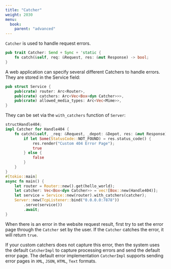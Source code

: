 ```yaml
---
title: "Catcher"
weight: 2030
menu:
  book:
    parent: "advanced"
---
```


```Catcher``` is used to handle request errors.

```rust
pub trait Catcher: Send + Sync + 'static {
    fn catch(&self, req: &Request, res: &mut Response) -> bool;
}
```

A web application can specify several different Catchers to handle errors. They are stored in the Service field:

```rust
pub struct Service {
    pub(crate) router: Arc<Router>,
    pub(crate) catchers: Arc<Vec<Box<dyn Catcher>>>,
    pub(crate) allowed_media_types: Arc<Vec<Mime>>,
}
```

They can be set via the ```with_catchers``` function of ```Server```:

```rust
structHandle404;
impl Catcher for Handle404 {
    fn catch(&self, _req: &Request, _depot: &Depot, res: &mut Response) -> bool {
        if let Some(StatusCode::NOT_FOUND) = res.status_code() {
            res.render("Custom 404 Error Page");
            true
        } else {
            false
        }
    }
}
#[tokio::main]
async fn main() {
    let router = Router::new().get(hello_world);
    let catcher: Vec<Box<dyn Catcher>> = vec![Box::new(Handle404)];
    let service = Service::new(router).with_catchers(catcher);
    Server::new(TcpListener::bind("0.0.0.0:7878"))
        .serve(service())
        .await;
}
```

When there is an error in the website request result, first try to set the error page through the ```Catcher``` set by the user. If the ```Catcher``` catches the error, it will return ```true```. 

If your custom catchers does not capture this error, then the system uses the default ```CatcherImpl``` to capture processing errors and send the default error page. The default error implementation ```CatcherImpl``` supports sending error pages in ```XML```, ```JSON```, ```HTML```, ```Text``` formats.